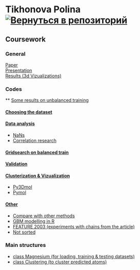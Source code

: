 # Tikhonova Polina    [![Вернуться в репозиторий](https://pollytikhonova.github.io/coursework/GitHub-Mark-32px.png "Вернуться в репозиторий")](https://github.com/PollyTikhonova/coursework/tree/master/)
## Coursework 

### General
[Paper](https://PollyTikhonova.github.io/coursework/papers/Diploma_Tikhonova_Polina.pdf) <br>
[Presentation](https://PollyTikhonova.github.io/coursework/papers/Presentation_Tikhonova_Polina.pdf) <br>
[Results (3d Vizualizations)](https://PollyTikhonova.github.io/clusterization%20%26%20vizualization/py3dmol.html) <br>

### Codes
** [Some results on unbalanced training](https://PollyTikhonova.github.io/coursework/unbalanced_training/) <br>
#### [Choosing the dataset](https://PollyTikhonova.github.io/coursework/choosing_dataset/)
#### [Data analysis](https://PollyTikhonova.github.io/coursework/data_analysis/)
 - [NaNs](https://PollyTikhonova.github.io/coursework/data_analysis/Watch%2Bat%2Bnans.html)
 - [Correlation research](https://PollyTikhonova.github.io/coursework/data_analysis/correlation/)
#### [Gridsearch on balanced train](https://PollyTikhonova.github.io/coursework/gridsearch/Full%2BGridsearch.html)
#### [Validation](https://PollyTikhonova.github.io/coursework/validation/)
#### [Clusterization & Vizualization](https://PollyTikhonova.github.io/coursework/clusterization%20%26%20vizualization/)
 - [Py3Dmol](https://PollyTikhonova.github.io/coursework/clusterization%20%26%20vizualization/py3dmol.html)
 - [Pymol](https://PollyTikhonova.github.io/coursework/clusterization%20%26%20vizualization/Pymol%2Binteraction.html)

#### [Other](https://PollyTikhonova.github.io/other/)
 - [Compare with other methods](https://github.com/PollyTikhonova/coursework/tree/master/other/other_methods/)
 - [GBM modelling in R](https://github.com/PollyTikhonova/coursework/tree/master/other/GBM/)
 - [FEATURE 2003 (experiments with chains from the article)](https://github.com/PollyTikhonova/coursework/tree/master/other/Feature_2003_experiment)
 - [Not sorted](https://github.com/PollyTikhonova/coursework/tree/master/other/not%20sorted)

### Main structures
 - [class Magnesium (for loading, training & testing datasets)](https://github.com/PollyTikhonova/coursework/tree/master/basic%20codes/class_magnesium_not_drop_na.py)
 - [class Clustering (to cluster predicted atoms)](https://github.com/PollyTikhonova/coursework/tree/master/basic%20codes/class_clustering.py)